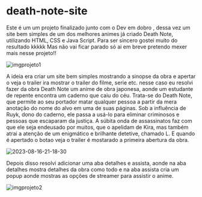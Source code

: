 # death-note-site
Este é um um projeto finalizado junto com o Dev em dobro , dessa vez um site bem simples de um dos melhores animes já criado Death Note, utilizando HTML, CSS e Java Script. Para ser sincero gostei muito do resultado kkkkk Mas não vai ficar parado só ai em breve pretendo mexer mais nesse projeto!!

![imgprojeto1](https://github.com/mtczurc/death-note-site/assets/93553343/25023db9-f642-48ac-adc8-4b26e4f364cc)

A ideia era criar um site bem simples mostrando a sinopse da obra e apertar o veja o trailer ira mostrar o trailer do filme, serie etc. 
nesse caso eu resolvi fazer da obra Death Note um anime de obra japonesa, aonde um  estudante de repente encontra um caderno que caiu do céu. Trata-se do Death Note, que permite ao seu portador matar qualquer pessoa a partir da mera anotação do nome do alvo em uma de suas páginas. Sob a influência de Ruyk, dono do caderno, ele passa a usá-lo para eliminar criminosos e pessoas que escaparam da justiça. A súbita onda de assassinatos faz com que ele seja endeusado por muitos, que o apelidam de Kira, mas também atrai a atenção de um enigmático e brilhante detetive, chamado L.
E quando é apertado o botao veja o trailer é mostarado a primeira abertura da obra.

![2023-08-16-21-18-30](https://github.com/mtczurc/death-note-site/assets/93553343/536b8d81-9eae-4437-8f54-4344b3259b0d)

Depois disso resolvi adicionar uma aba detalhes e assista, aonde na aba detalhes mostra detalhes da obra como todo e na aba assista cria um popup aonde mostras as opções de streamer para assistir o anime.

![imgprojeto2](https://github.com/mtczurc/death-note-site/assets/93553343/e4a45e1c-5339-4a98-af90-1cb07ad998e3)
